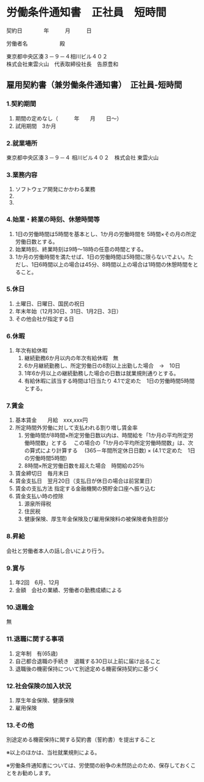 # 労働条件通知書　正社員　短時間

契約日　　　　年　　　月　　　日

労働者名　　　　　　殿

東京都中央区湊３－９－４相川ビル４０２  
株式会社東雲火山　代表取締役社長　告原豊和

##  雇用契約書（兼労働条件通知書）　正社員-短時間

### 1.契約期間

1. 期間の定めなし（　　　年　　月　　日～）
2. 試用期間　3か月

### 2.就業場所

東京都中央区湊３－９－４ 相川ビル４０２　株式会社 東雲火山

### 3.業務内容

1. ソフトウェア開発にかかわる業務
2.
3.

### 4.始業・終業の時刻、休憩時間等

1. 1日の労働時間は5時間を基本とし、1か月の労働時間を 5時間×その月の所定労働日数とする。
2. 始業時刻、終業時刻は9時～18時の任意の時間とする。
3. 1か月の労働時間を満たせば、1日の労働時間は5時間に限らないでよい。ただし、1日6時間以上の場合は45分、8時間以上の場合は1時間の休憩時間をとること。

### 5.休日

1. 土曜日、日曜日、国民の祝日
2. 年末年始（12月30日、31日、1月2日、3日）
3. その他会社が指定する日

### 6.休暇

1. 年次有給休暇
	1. 継続勤務6か月以内の年次有給休暇　無
	2. 6か月継続勤務し、所定労働日の8割以上出勤した場合　→　10日
	3. 1年6か月以上の継続勤務した場合の日数は就業規則通りとする。
	4. 有給休暇に該当する時間は1日当たり 4.1で定めた　1日の労働時間5時間　とする。

### 7.賃金

1. 基本賃金　　月給　xxx,xxx円
2. 所定時間外労働に対して支払われる割り増し賃金率
	1. 労働時間が8時間×所定労働日数以内は、時間給を「1か月の平均所定労働時間数」とする
	　この場合の「1か月の平均所定労働時間数」は、次の算式により計算する
	　(365－年間所定休日日数) × (4.1で定めた　1日の労働時間5時間)
	2. 8時間×所定労働日数を超えた場合　時間給の25％
3. 賃金締切日　毎月末日
4. 賃金支払日　翌月20日（支払日が休日の場合は前営業日）
5. 賃金の支払方法 指定する金融機関の預貯金口座へ振り込む
6. 賃金支払い時の控除
	1. 源泉所得税
	2. 住民税
	3. 健康保険、厚生年金保険及び雇用保険料の被保険者負担部分

### 8.昇給

会社と労働者本人の話し合いにより行う。

### 9.賞与

1. 年2回　6月、12月
2. 金額　会社の業績、労働者の勤務成績による

### 10.退職金

無

### 11.退職に関する事項

1. 定年制　有(65歳)
2. 自己都合退職の手続き　退職する30日以上前に届け出ること
3. 退職後の機密保持について別途定める機密保持契約に基づく

### 12.社会保険の加入状況

1. 厚生年金保険、健康保険
2. 雇用保険

### 13.その他

別途定める機密保持に関する契約書（誓約書）を提出すること

※以上のほかは、当社就業規則による。

※労働条件通知書については、労使間の紛争の未然防止のため、保存しておくことをお勧めします。
